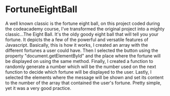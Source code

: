 # FortuneEightBall
A well known classic is the fortune eight ball, on this project coded during the codeacademy course, I've transformed the original project into a mighty classic...The Eight Ball. It's the oldy goody eight ball that will tell you your fortune. It depicts the a few of the powerful and versatile  features of Javascript. Basically, this is how it works, I created an array with the different fortunes a user could have. Then I selected the button using the property "document.getElementById" and the place where the fortune will be displayed on using the same method. Finally, I created a function to randomly generate a number which will be the number used on the next function to decide which fortune will be displayed to the user. Lastly, I selected the elements where the message will be shown and set its content to the number of the array that contained the user's fortune. Pretty simple, yet it was a very good practice. 
